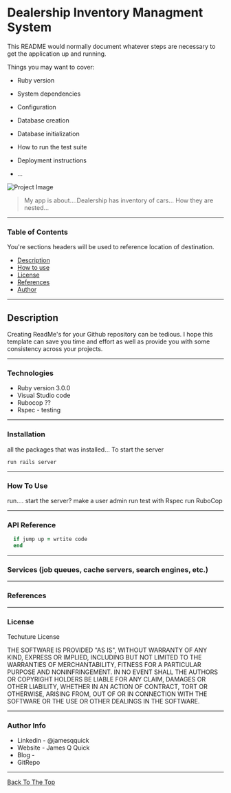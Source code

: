 # Dealership Inventory Managment System

This README would normally document whatever steps are necessary to get the
application up and running.

Things you may want to cover:

* Ruby version

* System dependencies

* Configuration

* Database creation

* Database initialization

* How to run the test suite



* Deployment instructions

* ...


![Project Image](https://cdn-ds.com/media/websites/2918/content/Top_11.jpg?s=495996)

>My app is about....Dealership has inventory of cars... How they are nested...
--- 

### Table of Contents
You're sections headers will be used to reference location of destination.

- [Description](#description)
- [How to use](#How-to-use)
- [License](#License)
- [References](#References)
- [Author](#Author)

---
## Description

Creating ReadMe's for your Github repository can be tedious. I hope this template can save you time and effort as well as provide you with some consistency across your projects.

---
### Technologies

- Ruby version 3.0.0
- Visual Studio code
- Rubocop ??
- Rspec - testing

---
### Installation

all the packages that was installed...
 To start the  server

 `run rails server` 

---
### How To Use
 run....
 start the server?
  make a user admin
  run test with Rspec
  run RuboCop 
 
---

### API Reference

```ruby
  if jump up = wrtite code
  end
```
   

---
### Services (job queues, cache servers, search engines, etc.)

---
### References


---
### License
Techuture License

THE SOFTWARE IS PROVIDED "AS IS", WITHOUT WARRANTY OF ANY KIND, EXPRESS OR IMPLIED, INCLUDING BUT NOT LIMITED TO THE WARRANTIES OF MERCHANTABILITY, FITNESS FOR A PARTICULAR PURPOSE AND NONINFRINGEMENT. IN NO EVENT SHALL THE AUTHORS OR COPYRIGHT HOLDERS BE LIABLE FOR ANY CLAIM, DAMAGES OR OTHER LIABILITY, WHETHER IN AN ACTION OF CONTRACT, TORT OR OTHERWISE, ARISING FROM, OUT OF OR IN CONNECTION WITH THE SOFTWARE OR THE USE OR OTHER DEALINGS IN THE SOFTWARE.

---

### Author Info
- Linkedin - @jamesqquick
- Website - James Q Quick
- Blog - 
- GitRepo
---
 
[Back To The Top](#Dealership-Inventory-Managment-System)
